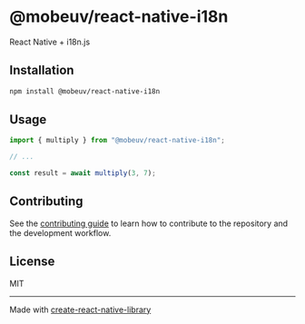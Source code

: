 # @mobeuv/react-native-i18n

React Native + i18n.js

## Installation

```sh
npm install @mobeuv/react-native-i18n
```

## Usage

```js
import { multiply } from "@mobeuv/react-native-i18n";

// ...

const result = await multiply(3, 7);
```

## Contributing

See the [contributing guide](CONTRIBUTING.md) to learn how to contribute to the repository and the development workflow.

## License

MIT

---

Made with [create-react-native-library](https://github.com/callstack/react-native-builder-bob)
